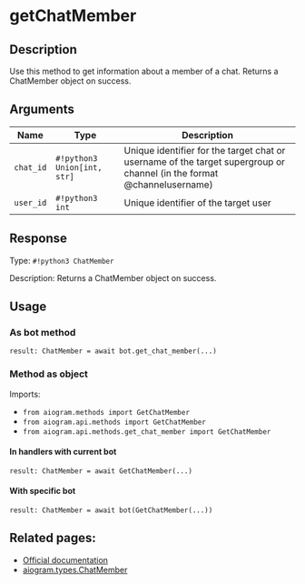 # getChatMember

## Description

Use this method to get information about a member of a chat. Returns a ChatMember object on success.


## Arguments

| Name | Type | Description |
| - | - | - |
| `chat_id` | `#!python3 Union[int, str]` | Unique identifier for the target chat or username of the target supergroup or channel (in the format @channelusername) |
| `user_id` | `#!python3 int` | Unique identifier of the target user |



## Response

Type: `#!python3 ChatMember`

Description: Returns a ChatMember object on success.


## Usage

### As bot method

```python3
result: ChatMember = await bot.get_chat_member(...)
```

### Method as object

Imports:

- `from aiogram.methods import GetChatMember`
- `from aiogram.api.methods import GetChatMember`
- `from aiogram.api.methods.get_chat_member import GetChatMember`

#### In handlers with current bot
```python3
result: ChatMember = await GetChatMember(...)
```

#### With specific bot
```python3
result: ChatMember = await bot(GetChatMember(...))
```



## Related pages:

- [Official documentation](https://core.telegram.org/bots/api#getchatmember)
- [aiogram.types.ChatMember](../types/chat_member.md)

